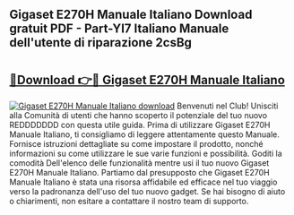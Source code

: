 ## Gigaset E270H Manuale Italiano Download gratuit PDF - Part-YI7 Italiano Manuale dell'utente di riparazione 2csBg

# <h2><a href="http://dfbny79.blite.top/?on=Gigaset+E270H+Manuale+Italiano">🔗Download 👉🔴 Gigaset E270H Manuale Italiano</a></h2>

[![Gigaset E270H Manuale Italiano download](https://i.imgur.com/lujVjoI.png)](http://dfbny79.blite.top/?on=Gigaset+E270H+Manuale+Italiano)
Benvenuti nel Club! Unisciti alla Comunità di utenti che hanno scoperto il potenziale del tuo nuovo REDDDDDDD con questa utile guida. Prima di utilizzare Gigaset E270H Manuale Italiano, ti consigliamo di leggere attentamente questo Manuale. Fornisce istruzioni dettagliate su come impostare il prodotto, nonché informazioni su come utilizzare le sue varie funzioni e possibilità. Goditi la comodità Dell'elenco delle funzionalità mentre usi il tuo nuovo Gigaset E270H Manuale Italiano. Partiamo dal presupposto che Gigaset E270H Manuale Italiano è stata una risorsa affidabile ed efficace nel tuo viaggio verso la padronanza dell'uso del tuo nuovo gadget. Se hai bisogno di aiuto o chiarimenti, non esitare a contattare il nostro team di supporto.
